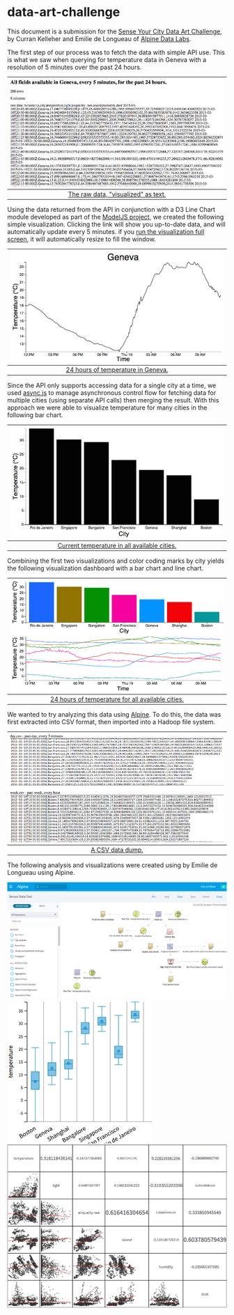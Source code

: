 # data-art-challenge

This document is a submission for the [Sense Your City Data Art Challenge](http://datacanvas.org/sense-your-city/), by Curran Kelleher and Emilie de Longueau of [Alpine Data Labs](http://alpinenow.com/).

The first step of our process was to fetch the data with simple API use. This is what we saw when querying for temperature data in Geneva with a resolution of 5 minutes over the past 24 hours.

|[![](images/Block1.png)](http://bl.ocks.org/curran/5f255332a9dcb9906f84) |
|:---------------:|
|[The raw data, "visualized" as text.](http://bl.ocks.org/curran/5f255332a9dcb9906f84)|

Using the data returned from the API in conjunction with a D3 Line Chart module developed as part of the [ModelJS project](), we created the following simple visualization. Clicking the link will show you up-to-date data, and will automatically update every 5 minutes. if you [run the visualization full screen](http://bl.ocks.org/curran/raw/015402cce2caa074551e/), it will automatically resize to fill the window.

|[![](images/Block2.png)](http://bl.ocks.org/curran/015402cce2caa074551e) |
|:---------------:|
|[24 hours of temperature in Geneva.](http://bl.ocks.org/curran/015402cce2caa074551e)|

Since the API only supports accessing data for a single city at a time, we used [async.js](https://github.com/caolan/async) to manage asynchronous control flow for fetching data for multiple cities (using separate API calls) then merging the result. With this approach we were able to visualize temperature for many cities in the following bar chart.

|[![](images/Block3.png)](http://bl.ocks.org/curran/015d34d6d3d562877e51) |
|:---------------:|
|[Current temperature in all available cities.](http://bl.ocks.org/curran/015d34d6d3d562877e51)|

Combining the first two visualizations and color coding marks by city yields the following visualization dashboard with a bar chart and line chart.

|[![](images/Block4.png)](http://bl.ocks.org/curran/3b811f05a0ce39d0d7cd) |
|:---------------:|
|[24 hours of temperature for all available cities.](http://bl.ocks.org/curran/3b811f05a0ce39d0d7cd)|


We wanted to try analyzing this data using [Alpine](http://alpinenow.com/). To do this, the data was first extracted into CSV format, then imported into a Hadoop file system.

|[![](images/Block5.png)](http://bl.ocks.org/curran/c65ce9880826e466d2b0) |
|:---------------:|
|[A CSV data dump.](http://bl.ocks.org/curran/c65ce9880826e466d2b0)|

The following analysis and visualizations were created using by Emilie de Longueau using Alpine. 

<img src="images/AlpineAnalysis.png">

<img src="images/BoxPlotMonth.png">

<img src="images/splom.png">
